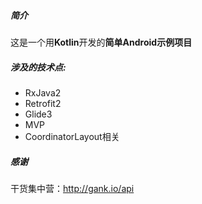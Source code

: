 ##### 简介

这是一个用**Kotlin**开发的**简单Android示例项目**

##### 涉及的技术点:

- RxJava2
- Retrofit2
- Glide3
- MVP
- CoordinatorLayout相关

##### 感谢

干货集中营：http://gank.io/api